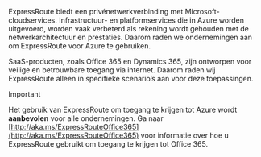ExpressRoute biedt een privénetwerkverbinding met Microsoft-cloudservices. Infrastructuur- en platformservices die in Azure worden uitgevoerd, worden vaak verbeterd als rekening wordt gehouden met de netwerkarchitectuur en prestaties. Daarom raden we ondernemingen aan om ExpressRoute voor Azure te gebruiken.

SaaS-producten, zoals Office 365 en Dynamics 365, zijn ontworpen voor veilige en betrouwbare toegang via internet.  Daarom raden wij ExpressRoute alleen in specifieke scenario’s aan voor deze toepassingen.

> [!IMPORTANT]
> Het gebruik van ExpressRoute om toegang te krijgen tot Azure wordt **aanbevolen** voor alle ondernemingen. Ga naar [http://aka.ms/ExpressRouteOffice365](http://aka.ms/ExpressRouteOffice365) voor informatie over hoe u ExpressRoute gebruikt om toegang te krijgen tot Office 365.
> 
> 

